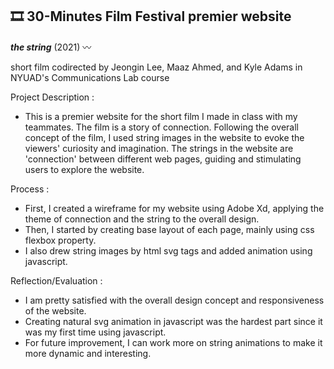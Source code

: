## 🎞 30-Minutes Film Festival premier website

***the string*** (2021) 〰️

short film codirected by Jeongin Lee, Maaz Ahmed, and Kyle Adams in NYUAD's Communications Lab course

Project Description : 
- This is a premier website for the short film I made in class with my teammates. The film is a story of connection. Following the overall concept of the film, I used string images in the website to evoke the viewers' curiosity and imagination. The strings in the website are 'connection' between different web pages, guiding and stimulating users to explore the website.

Process :
- First, I created a wireframe for my website using Adobe Xd, applying the theme of connection and the string to the overall design.
- Then, I started by creating base layout of each page, mainly using css flexbox property.
- I also drew string images by html svg tags and added animation using javascript.

Reflection/Evaluation :
- I am pretty satisfied with the overall design concept and responsiveness of the website.
- Creating natural svg animation in javascript was the hardest part since it was my first time using javascript.
- For future improvement, I can work more on string animations to make it more dynamic and interesting.
